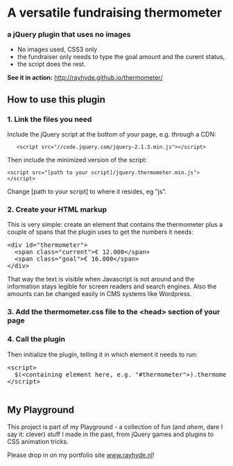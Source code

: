<h1>A versatile fundraising thermometer</h1>
<h3>a jQuery plugin that uses no images</h3>
<ul>
	<li>No images used, CSS3 only</li>
	<li>the fundraiser only needs to type the goal amount and the curent status,</li>
	<li>the script does the rest.</li>
</ul>

<p><strong>See it in action:</strong> <a href="http://rayhyde.github.io/thermometer/">http://rayhyde.github.io/thermometer/</a></p>

<h2>How to use this plugin</h2>
<h3>1. Link the files you need</h3>
<p>Include the jQuery script at the bottom of your page, e.g. through a CDN:</p>
<p><code>	&lt;script src="//code.jquery.com/jquery-2.1.3.min.js"&gt;&lt;/script&gt;</code></p>
<p>Then include the minimized version of the script:</p>
<p><code>&lt;script src="[path to your script]/jquery.thermometer.min.js"&gt;&lt;/script&gt;</code></p>

<p>Change [path to your script] to where it resides, eg "js".</p>
<h3>2. Create your HTML markup</h3>
<p>This is very simple: create an element that contains the thermometer plus a couple of spans that the plugin uses to get the numbers it needs:</p>
<pre>&lt;div id="thermometer"&gt;
  &lt;span class="current"&gt;&euro; 12.000&lt;/span&gt;
  &lt;span class="goal"&gt;&euro; 16.000&lt;/span&gt;
&lt;/div&gt;</pre>
							
<p>That way the text is visible when Javascript is not around and the information stays legible for screen readers and search engines. Also the amounts can be changed easily in CMS systems like Wordpress.</p>
<h3>3. Add the thermometer.css file to the &lt;head&gt; section of your page</h3>
<h3>4. Call the plugin</h3>
<p>Then initialize the plugin, telling it in which element it needs to run:</p>
<pre>
&lt;script&gt;
  $(&lt;containing element here, e.g. "#thermometer"&gt;).thermometer();
&lt;/script&gt;
	</pre>
<h2>My Playground</h2>

<p>This project is part of my Playground - a collection of fun (and <em>ahem</em>, dare I say it: clever) stuff I made in the past, from jQuery games and plugins to CSS animation tricks.</p>

<p>Please drop in on my portfolio site <a href="http://www.rayhyde.nl">www.rayhyde.nl</a>!</p>